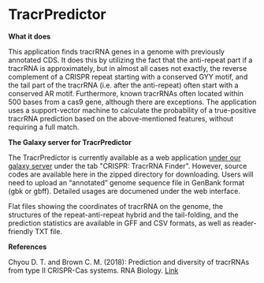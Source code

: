 # TracrPredictor
**What it does**

This application finds tracrRNA genes in a genome with previously annotated CDS. It does this by utilizing the fact that the anti-repeat part if a tracrRNA is approximately, but in almost all cases not exactly, the reverse complement of a CRISPR repeat starting with a conserved GYY motif, and the tail part of the tracrRNA (i.e. after the anti-repeat) often start with a conserved AR motif. Furthermore, known tracrRNAs often located within 500 bases from a cas9 gene, although there are exceptions. The application uses a support-vector machine to calculate the probability of a true-positive tracrRNA prediction based on the above-mentioned features, without requiring a full match.

**The Galaxy server for TracrPredictor**

The TracrPredictor is currently available as a web application [under our galaxy server](http://139.80.3.3:8080/) under the tab "CRISPR: TracrRNA Finder". However, source codes are available here in the zipped directory for downloading. Users will need to upload an “annotated” genome sequence file in GenBank format (gbk or gbff). Detailed usages are documened under the web interface.

Flat files showing the coordinates of tracrRNA on the genome, the structures of the repeat-anti-repeat hybrid and the tail-folding, and the prediction statistics are available in GFF and CSV formats, as well as reader-friendly TXT file.

**References**

Chyou D. T. and Brown C. M. (2018): Prediction and diversity of tracrRNAs from type II CRISPR-Cas systems. RNA Biology. [Link](https://pubmed.ncbi.nlm.nih.gov/29995560/)
